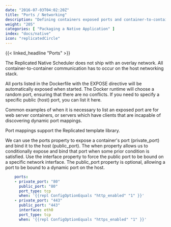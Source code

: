 ```yaml
---
date: "2016-07-03T04:02:20Z"
title: "Ports / Networking"
description: "Defining containers exposed ports and container-to-container communication"
weight: "205"
categories: [ "Packaging a Native Application" ]
index: "docs/native"
icon: "replicatedCircle"
---
```


{{< linked_headline "Ports" >}}

The Replicated Native Scheduler does not ship with an overlay network. All container-to-container communication has to occur on the host networking stack.

All ports listed in the Dockerfile with the EXPOSE directive will be automatically exposed when started. The Docker runtime will choose a random port, ensuring that there are no conflicts. If you need to specify a specific public (host) port, you can list it here.

Common examples of when it is necessary to list an exposed port are for web server containers, or servers which have clients that are incapable of discovering dynamic port mappings.

Port mappings support the Replicated template library.

We can use the ports property to expose a container's port (private_port) and bind it to the host (public_port). The when property allows us to conditionally expose and bind that port when some prior condition is satisfied. Use the interface property to force the public port to be bound on a specific network interface. The public_port property is optional, allowing a port to be bound to a dynamic port on the host.

```yaml
    ports:
    - private_port: "80"
      public_port: "80"
      port_type: tcp
      when: '{{repl ConfigOptionEquals "http_enabled" "1" }}'
    - private_port: "443"
      public_port: "443"
      interface: eth0
      port_type: tcp
      when: '{{repl ConfigOptionEquals "https_enabled" "1" }}'
```

